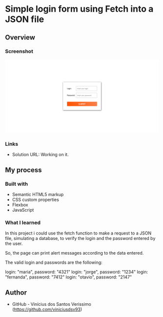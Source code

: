 # Simple login form using Fetch into a JSON file

## Overview

### Screenshot

![](./screenshot.png)

### Links

- Solution URL: Working on it.

## My process

### Built with

- Semantic HTML5 markup
- CSS custom properties
- Flexbox
- JavaScript

### What I learned

In this project i could use the fetch function to make a request to a JSON file, simulating a database, to verify the login and the password entered by the user.

So, the page can print alert messages according to the data entered.

The valid login and passwords are the following:

login: "maria", password: "4321"
login: "jorge", password: "1234"
login: "fernanda", password: "7412"
login: "otavio", password: "2147"

## Author

- GitHub - Vinícius dos Santos Verissimo (https://github.com/viniciusdsv93)
